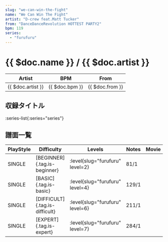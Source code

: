 ```yaml
---
slug: "we-can-win-the-fight"
name: "We Can Win The Fight"
artist: "D-crew feat.Matt Tucker"
from: "DanceDanceRevolution HOTTEST PARTY2"
bpm: 119
series:
  - "furufuru"
---
```


# {{ $doc.name }} / {{ $doc.artist }}

|Artist|BPM|From|
|------|---|----|
|{{ $doc.artist }}|{{ $doc.bpm }}|{{ $doc.from }}|

## 収録タイトル

:series-list{:series="series"}

## 譜面一覧

|PlayStyle|Difficulty|Levels|Notes|Movie|
|---------|----------|------|-----|-----|
|SINGLE|[BEGINNER]{.tag.is-beginner}|<div class="field is-grouped is-grouped-multiline"> :level{slug="furufuru" level=2}</div>|81/1||
|SINGLE|[BASIC]{.tag.is-basic}|<div class="field is-grouped is-grouped-multiline"> :level{slug="furufuru" level=4}</div>|129/1||
|SINGLE|[DIFFICULT]{.tag.is-difficult}|<div class="field is-grouped is-grouped-multiline"> :level{slug="furufuru" level=6}</div>|211/1||
|SINGLE|[EXPERT]{.tag.is-expert}|<div class="field is-grouped is-grouped-multiline"> :level{slug="furufuru" level=7}</div>|284/1||
